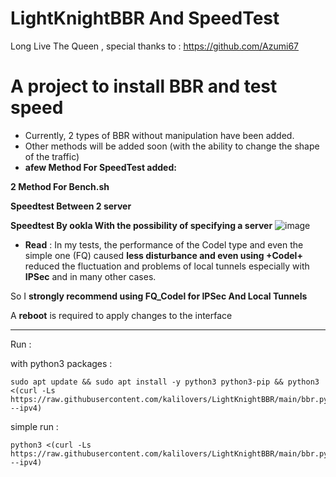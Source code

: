 # LightKnightBBR And SpeedTest
Long Live The Queen , special thanks to : 
https://github.com/Azumi67

# A project to install BBR and test speed



- Currently, 2 types of BBR without manipulation have been added.
- Other methods will be added soon (with the ability to change the shape of the traffic)
- **afew Method For SpeedTest added:**

**2 Method For Bench.sh**

**Speedtest Between 2 server**

**Speedtest By ookla With the possibility of specifying a server**
![image](https://github.com/kalilovers/LightKnightBBR/assets/30160766/d14d4917-82d3-4006-9cad-082b6aeaa40b)



- **Read** : In my tests, the performance of the Codel type and even the simple one (FQ) caused **less disturbance and even using +Codel+** reduced the fluctuation and problems of local tunnels especially with **IPSec** and in many other cases.

So I **strongly recommend using FQ_Codel for IPSec And Local Tunnels**

A **reboot** is required to apply changes to the interface

------------

Run :

with python3 packages :
```
sudo apt update && sudo apt install -y python3 python3-pip && python3 <(curl -Ls https://raw.githubusercontent.com/kalilovers/LightKnightBBR/main/bbr.py --ipv4)
```
simple run :
```
python3 <(curl -Ls https://raw.githubusercontent.com/kalilovers/LightKnightBBR/main/bbr.py --ipv4)
```
